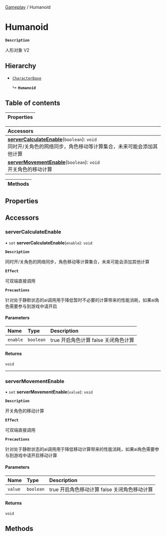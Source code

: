 [Gameplay](../modules/Gameplay.Gameplay.md) / Humanoid

# Humanoid <Badge type="tip" text="Class" />

**`Description`**

人形对象 V2

## Hierarchy

- [`CharacterBase`](Gameplay.CharacterBase.md)

  ↳ **`Humanoid`**

## Table of contents

| Properties |
| :-----|

| Accessors |
| :-----|
| **[serverCalculateEnable](Gameplay.Humanoid.md#servercalculateenable)**(`boolean`): `void` <br> 同时开/关角色的网络同步，角色移动等计算集合，未来可能会添加其他计算|
| **[serverMovementEnable](Gameplay.Humanoid.md#servermovementenable)**(`boolean`): `void` <br> 开关角色的移动计算|

| Methods |
| :-----|

## Properties

## Accessors

### serverCalculateEnable

• `set` **serverCalculateEnable**(`enable`): `void`

**`Description`**

同时开/关角色的网络同步，角色移动等计算集合，未来可能会添加其他计算

**`Effect`**

可双端直接调用

**`Precautions`**

针对处于静默状态的ai调用用于降低暂时不必要的计算带来的性能消耗，如果ai角色需要参与到游戏中请开启

#### Parameters

| Name | Type | Description |
| :------ | :------ | :------ |
| `enable` | `boolean` |  true 开启角色计算 false 关闭角色计算 |

#### Returns

`void`

___

### serverMovementEnable

• `set` **serverMovementEnable**(`value`): `void`

**`Description`**

开关角色的移动计算

**`Effect`**

可双端直接调用

**`Precautions`**

针对处于静默状态的ai调用用于降低移动计算带来的性能消耗，如果ai角色需要参与到游戏中请开启移动计算

#### Parameters

| Name | Type | Description |
| :------ | :------ | :------ |
| `value` | `boolean` |  true 开启角色移动计算 false 关闭角色移动计算 |

#### Returns

`void`


## Methods
